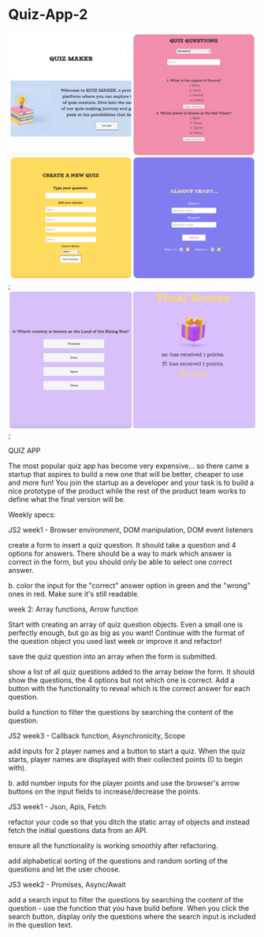 # Quiz-App-2


![project_img](img/photo.png);
![project_img2](img/photo2.png);

QUIZ APP

The most popular quiz app has become very expensive... so there came a startup that aspires to build a new one that will be better, cheaper to use and more fun! You join the startup as a developer and your task is to build a nice prototype of the product while the rest of the product team works to define what the final version will be.

Weekly specs:

JS2 week1 - Browser environment, DOM manipulation, DOM event listeners

 create a form to insert a quiz question. It should take a question and 4 options for answers. There should be a way to mark which answer is correct in the form, but you should only be able to select one correct answer.

b. color the input for the "correct" answer option in green and the "wrong" ones in red. Make sure it's still readable.


week 2: Array functions, Arrow function

Start with creating an array of quiz question objects. Even a small one is perfectly enough, but go as big as you want! Continue with the format of the question object you used last week or improve it and refactor!

 save the quiz question into an array when the form is submitted.

 show a list of all quiz questions added to the array below the form. It should show the questions, the 4 options but not which one is correct. Add a button with the functionality to reveal which is the correct answer for each question.

 build a function to filter the questions by searching the content of the question.

JS2 week3 - Callback function, Asynchronicity, Scope

 add inputs for 2 player names and a button to start a quiz. When the quiz starts, player names are displayed with their collected points (0 to begin with).


b. add number inputs for the player points and use the browser's arrow buttons on the input fields to increase/decrease the points.

JS3 week1 - Json, Apis, Fetch

 refactor your code so that you ditch the static array of objects and instead fetch the initial questions data from an API.

 ensure all the functionality is working smoothly after refactoring.

 add alphabetical sorting of the questions and random sorting of the questions and let the user choose.

JS3 week2 - Promises, Async/Await


 add a search input to filter the questions by searching the content of the question - use the function that you have build before. When you click the search button, display only the questions where the search input is included in the question text.



